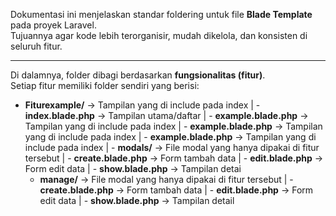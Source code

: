 Dokumentasi ini menjelaskan standar foldering untuk file **Blade Template** pada proyek Laravel.  
Tujuannya agar kode lebih terorganisir, mudah dikelola, dan konsisten di seluruh fitur.

---
Di dalamnya, folder dibagi berdasarkan **fungsionalitas (fitur)**.  
Setiap fitur memiliki folder sendiri yang berisi:

- **Fiturexample/** → Tampilan yang di include pada index
|   - **index.blade.php** → Tampilan utama/daftar
|   - **example.blade.php** → Tampilan yang di include pada index
|   - **example.blade.php** → Tampilan yang di include pada index
|   - **example.blade.php** → Tampilan yang di include pada index
|   - **modals/** → File modal yang hanya dipakai di fitur tersebut
   |   - **create.blade.php** → Form tambah data
   |   - **edit.blade.php** → Form edit data
   |   - **show.blade.php** → Tampilan detai
   <!-- jika mengggunakan halaman tersendiri (tidak menggunakan modal) maka harus di masukan kedalam folder manage -->
   - **manage/** → File modal yang hanya dipakai di fitur tersebut
   |   - **create.blade.php** → Form tambah data
   |   - **edit.blade.php** → Form edit data
   |   - **show.blade.php** → Tampilan detail


